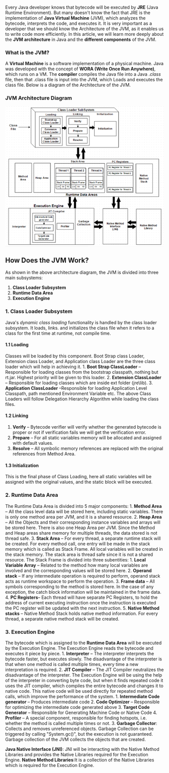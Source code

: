 
Every Java developer knows that bytecode will be executed by **JRE** (Java Runtime Environment). But many doesn't know the fact that JRE is the implementation of **Java Virtual Machine** (JVM), which analyzes the bytecode, interprets the code, and executes it. It is very important as a developer that we should know the Architecture of the JVM, as it enables us to write code more efficiently. In this article, we will learn more deeply about the **JVM architecture** in Java and the **different components** of the JVM.

### What is the JVM?
A **Virtual Machine** is a software implementation of a physical machine. Java was developed with the concept of **WORA (Write Once Run Anywhere)**, which runs on a VM. The **compiler** compiles the Java file into a Java .*class* file, then that .class file is input into the JVM, which Loads and executes the class file. Below is a diagram of the Architecture of the JVM.

### JVM Architecture Diagram
![JVM-Architecture diagram](/_image/java/JVM-Architecture.png)

## How Does the JVM Work?
As shown in the above architecture diagram, the JVM is divided into three main subsystems:
1. **Class Loader Subsystem**
2. **Runtime Data Area**
3. **Execution Engine**

### 1. Class Loader Subsystem
Java's *dynamic class loading* functionality is handled by the class loader subsystem. It loads, links. and initializes the class file when it refers to a class for the first time at runtime, not compile time. 
#### 1.1 Loading
Classes will be loaded by this component. Boot Strap class Loader, Extension class Loader, and Application class Loader are the three class loader which will help in achieving it.
        1. **Boot Strap ClassLoader** – Responsible for loading classes from the bootstrap classpath, nothing but rt.jar. Highest priority will be given to this loader.
        2. **Extension ClassLoader** – Responsible for loading classes which are inside ext folder (jre\lib).
        3. **Application ClassLoader** –Responsible for loading Application Level Classpath, path mentioned Environment Variable etc.
The above Class Loaders will follow Delegation Hierarchy Algorithm while loading the class files.
#### 1.2 Linking
  1. **Verify** – Bytecode verifier will verify whether the generated bytecode is proper or not if verification fails we will get the verification error.
  2. **Prepare** – For all static variables memory will be allocated and assigned with default values.
  3. **Resolve** – All symbolic memory references are replaced with the original references from Method Area.

#### 1.3 Initialization
This is the final phase of Class Loading, here all static variables will be assigned with the original values, and the static block will be executed.

### 2. Runtime Data Area
The Runtime Data Area is divided into 5 major components:
    1. **Method Area** – All the class level data will be stored here, including static variables. There is only one method area per JVM, and it is a shared resource.
    2. **Heap Area** – All the Objects and their corresponding instance variables and arrays will be stored here. There is also one Heap Area per JVM. Since the Method and Heap areas share memory for multiple threads, the data stored is not thread safe.
    3. **Stack Area** – For every thread, a separate runtime stack will be created. For every method call, one entry will be made in the stack memory which is called as Stack Frame. All local variables will be created in the stack memory. The stack area is thread safe since it is not a shared resource. The Stack Frame is divided into three subentities:
        1. **Local Variable Array** – Related to the method how many local variables are involved and the corresponding values will be stored here.
        2. **Operand stack** – If any intermediate operation is required to perform, operand stack acts as runtime workspace to perform the operation.
        3. **Frame data** – All symbols corresponding to the method is stored here. In the case of any exception, the catch block information will be maintained in the frame data.
    4. **PC Registers**– Each thread will have separate PC Registers, to hold the address of current executing instruction once the instruction is executed the PC register will be updated with the next instruction.
    5. **Native Method stacks** – Native Method Stack holds native method information. For every thread, a separate native method stack will be created.

### 3. Execution Engine
The bytecode which is assigned to the **Runtime Data Area** will be executed by the Execution Engine. The Execution Engine reads the bytecode and executes it piece by piece.
    1. **Interpreter** – The interpreter interprets the bytecode faster, but executes slowly. The disadvantage of the interpreter is that when one method is called multiple times, every time a new interpretation is required.
    2. **JIT Compiler** – The JIT Compiler neutralizes the disadvantage of the interpreter. The Execution Engine will be using the help of the interpreter in converting byte code, but when it finds repeated code it uses the JIT compiler, which compiles the entire bytecode and changes it to native code. This native code will be used directly for repeated method calls, which improve the performance of the system.
        1. **Intermediate Code generator** – Produces intermediate code
        2. **Code Optimizer** – Responsible for optimizing the intermediate code generated above
        3. **Target Code Generator** – Responsible for Generating Machine Code or Native Code
        4. **Profiler** – A special component, responsible for finding hotspots, i.e. whether the method is called multiple times or not.
    3. **Garbage Collector**: Collects and removes unreferenced objects. Garbage Collection can be triggered by calling "System.gc()", but the execution is not guaranteed. Garbage collection of the JVM collects the objects that are created.

**Java Native Interface (JNI)**: JNI will be interacting with the Native Method Libraries and provides the Native Libraries required for the Execution Engine.
**Native Method Libraries**:It is a collection of the Native Libraries which is required for the Execution Engine.

